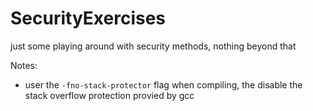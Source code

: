 # SecurityExercises
just some playing around with security methods, nothing beyond that


Notes:
* user the `-fno-stack-protector` flag when compiling, the disable the stack overflow protection provied by gcc
